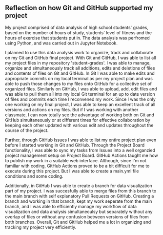 ## Reflection on how Git and GitHub supported my project

My project comprised of data analysis of high school students' grades, based on the number of hours of study, students' level of fitness and the hours of exercise that students put in. The data analysis was perfromed using Python, and was carried out in Jupyter Notebook.

I planned to use this data analysis work to organize, track and collaborate on my Git and GitHub final project. With Git and GitHub, I was able to list all my project files in my repository 'student-grades'. I was able to manage, organize and simultaneously track all additions, edits and deletions of files and contents of files on Git and GitHub. In Git I was able to make edits and appropriate commits on my local terminal as per my project plan and was able to push those changes to my files onto GitHub for a collective set of organized files. Similarly on GitHub, I was able to upload, add, edit files and was able to pull them all into my local Git terminal for an up to date version of files and commits each time I reconvened my work. Since I was the only one working on my final project, I was able to keep an excellent track of all versions and actions on my files. But if I was working with another classmate, I can now totally see the advantage of working both on Git and GitHub simultaneously or at different times for effective collaboration by keeping each other updated with various edit and updates throughout the course of the project. 

Further, through GitHub Issues I was able to list my entire project plan even before I started working in Git and GitHub. Through the Project Board functionality, I was able to sync my tasks from Issues into a well organzied project management setup on Project Board. GitHub Actions taught me how to publish my work in a suitable web interface. Although, since I'm not familiar with coding, GitHub Actions proved to be a bit difficult for me to execute during this project. But I was able to create a main.yml file conditions and some coding. 

Additionally, in GitHub I was able to create a branch for data visualization part of my project. I was succesfully able to merge files from this branch to the main branch with self explanatory Pull Requests on GitHub. Creating a branch and working in that branch, kept my work seperate from the main branch, and I was able to efficiently manage my workflow of data visualization and data analysis simultaneoulsy but separately without any overlap of files or without any confusion between versions of files from both branches.
Overall, Git and GitHub helped me a lot in organizing and tracking my project very efficiently. 
